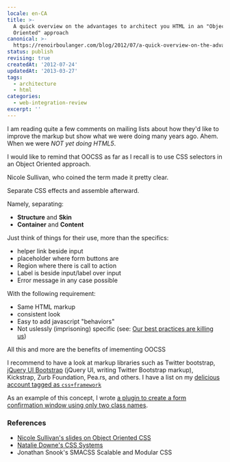 ```yaml
---
locale: en-CA
title: >-
  A quick overview on the advantages to architect you HTML in an "Object
  Oriented" approach
canonical: >-
  https://renoirboulanger.com/blog/2012/07/a-quick-overview-on-the-advantages-to-architect-you-html-in-an-object-oriented-approach/
status: publish
revising: true
createdAt: '2012-07-24'
updatedAt: '2013-03-27'
tags:
  - architecture
  - html
categories:
  - web-integration-review
excerpt: ''
---
```


I am reading quite a few comments on mailing lists about how they'd like to improve the markup but show what we were doing many years ago. Ahem. When we were <em>NOT yet doing HTML5</em>.

I would like to remind that OOCSS as far as I recall is to use CSS selectors in an Object Oriented approach.

Nicole Sullivan, who coined the term made it pretty clear.

Separate CSS effects and assemble afterward.

Namely, separating:
<ul>
	<li><strong>Structure</strong> and <strong>Skin</strong></li>
	<li><strong>Container</strong> and <strong>Content</strong></li>
</ul>


Just think of things for their use, more than the specifics:
<ul>
	<li>helper link beside input</li>
	<li>placeholder where form buttons are</li>
	<li>Region where there is call to action</li>
	<li>Label is beside input/label over input</li>
	<li>Error message in any case possible</li>
</ul>


With the following requirement:
<ul>
	<li>Same HTML markup</li>
	<li>consistent look</li>
	<li>Easy to add javascript "behaviors"</li>
	<li>Not uslessly (imprisoning) specific (see: <a href="http://www.slideshare.net/stubbornella/our-best-practices-are-killing-us">Our best practices are killing us</a>)</li>
</ul>

All this and more are the benefits of imementing OOCSS

I recommend to have a look at markup libraries such as Twitter bootstrap, <a href="http://addyosmani.github.com/jquery-ui-bootstrap/">jQuery UI Bootstrap</a> (jQuery UI, writing Twitter Bootstrap markup), Kickstrap, Zurb Foundation, Pea.rs, and others. I have a list on my <a href="http://delicious.com/inexisdotnet/css+framework">delicious account tagged as <code>css+framework</code></a>

As an example of this concept, I wrote <a href="/blog/2012/05/snippet-confirm-form-before-submitting-using-twitter-bootstrap-in-a-modal-window">a plugin to create a form confirmation window using only two class names</a>.

<!--#TODO Slides-->

<h3>References</h3>
<ul>
	<li><a href="http://www.slideshare.net/stubbornella/object-oriented-css">Nicole Sullivan's slides on Object Oriented CSS</a></li>
	<li><a href="http://www.slideshare.net/nataliedowne/css-systems-presentation">Natalie Downe's CSS Systems</a></li>
	<li>Jonathan Snook's SMACSS Scalable and Modular CSS</li>
</ul>
